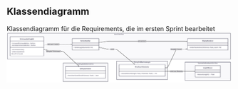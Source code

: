 ## Klassendiagramm
Klassendiagramm für die Requirements, die im ersten Sprint bearbeitet 
![Klassendiagramm](docs/referenziert/KlassenDiagramm.png)
